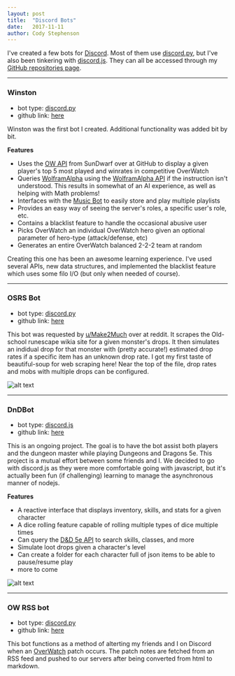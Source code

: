 ```yaml
---
layout: post
title:  "Discord Bots"
date:   2017-11-11
author: Cody Stephenson
---
```


I've created a few bots for [Discord](https://discordapp.com/). Most of them use [discord.py](https://github.com/Rapptz/discord.py), but I've also been tinkering with [discord.js](https://discord.js.org/#/). They can all be accessed through my [GitHub repositories page](https://github.com/zenxr?tab=repositories).

----

### Winston
* bot type: [discord.py](https://github.com/Rapptz/discord.py)
* github link: [here](https://github.com/zenxr/discord_winston_bot)

Winston was the first bot I created. Additional functionality was added bit by bit.

**Features**
* Uses the [OW API](https://github.com/SunDwarf/OWAPI) from SunDwarf over at GitHub to display a given player's top 5 most played and winrates in competitive OverWatch
* Queries [WolframAlpha](http://www.wolframalpha.com/) using the [WolframAlpha API](https://products.wolframalpha.com/api/) if the instruction isn't understood. This results in somewhat of an AI experience, as well as helping with Math problems!
* Interfaces with the [Music Bot](https://github.com/Just-Some-Bots/MusicBot) to easily store and play multiple playlists
* Provides an easy way of seeing the server's roles, a specific user's role, etc.
* Contains a blacklist feature to handle the occasional abusive user
* Picks OverWatch an individual OverWatch hero given an optional parameter of hero-type (attack/defense, etc)
* Generates an entire OverWatch balanced 2-2-2 team at random

Creating this one has been an awesome learning experience. I've used several APIs, new data structures, and implemented the blacklist feature which uses some filo I/O (but only when needed of course).

---

### OSRS Bot
* bot type: [discord.py](https://github.com/Rapptz/discord.py)
* github link: [here](https://github.com/zenxr/discord_winston_bot)

This bot was requested by [u/Make2Much](https://www.reddit.com/user/Make2much/) over at reddit. It scrapes the Old-school runescape wikia site for a given monster's drops. It then simulates an indidual drop for that monster with (pretty accurate!) estimated drop rates if a specific item has an unknown drop rate. I got my first taste of beautiful-soup for web scraping here! Near the top of the file, drop rates and mobs with multiple drops can be configured.

![alt text]({{site.baseurl}}/img/blog_images/osrsbot.png "bot screenshot")

---

### DnDBot
* bot type: [discord.js](https://discord.js.org/#/)
* github link: [here](https://github.com/zenxr/dndbot)

This is an ongoing project. The goal is to have the bot assist both players and the dungeon master while playing Dungeons and Dragons 5e. This project is a mutual effort between some friends and I. We decided to go with discord.js as they were more comfortable going with javascript, but it's actually been fun (if challenging) learning to manage the asynchronous manner of nodejs.

**Features**
* A reactive interface that displays inventory, skills, and stats for a given character
* A dice rolling feature capable of rolling multiple types of dice multiple times
* Can query the [D&D 5e API](http://www.dnd5eapi.co/) to search skills, classes, and more
* Simulate loot drops given a character's level
* Can create a folder for each character full of json items to be able to pause/resume play
* more to come

![alt text]({{site.baseurl}}/img/blog_images/dndbot.png "bot screenshot")

---

### OW RSS bot
* bot type: [discord.py](https://github.com/Rapptz/discord.py)
* github link: [here](https://github.com/zenxr/discord_rss_bot)

This bot functions as a method of alterting my friends and I on Discord when an [OverWatch](https://playoverwatch.com/en-us/) patch occurs. The patch notes are fetched from an RSS feed and pushed to our servers after being converted from html to markdown.
